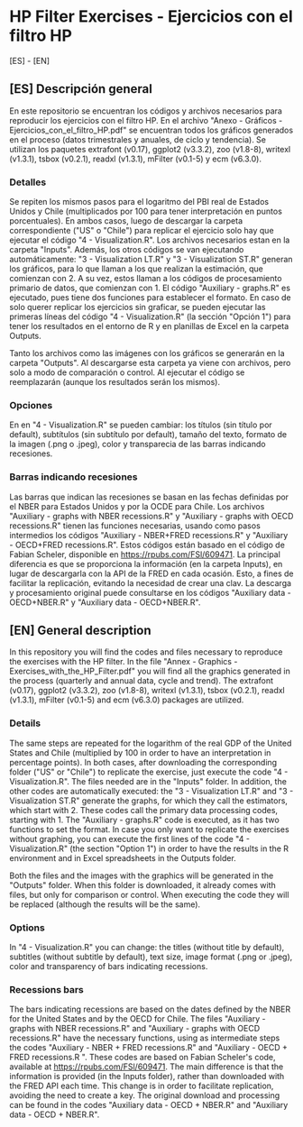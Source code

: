 # HP Filter Exercises - Ejercicios con el filtro HP

[ES] - [EN] 

## [ES] Descripción general
En este repositorio se encuentran los códigos y archivos necesarios para reproducir los ejercicios con el filtro HP. En el archivo "Anexo - Gráficos - Ejercicios_con_el_filtro_HP.pdf" se encuentran todos los gráficos generados en el proceso (datos trimestrales y anuales, de ciclo y tendencia). Se utilizan los paquetes extrafont (v0.17), ggplot2 (v3.3.2),  zoo (v1.8-8), writexl (v1.3.1), tsbox (v0.2.1), readxl (v1.3.1), mFilter (v0.1-5) y ecm (v6.3.0).

### Detalles
Se repiten los mismos pasos para el logaritmo del PBI real de Estados Unidos y Chile (multiplicados por 100 para tener interpretación en puntos porcentuales). En ambos casos, luego de descargar la carpeta correspondiente ("US" o "Chile") para replicar el ejercicio solo hay que ejecutar el código "4 - Visualization.R". Los archivos necesarios estan en la carpeta "Inputs". Además, los otros códigos se van ejecutando automáticamente: "3 - Visualization LT.R" y "3 - Visualization ST.R" generan los gráficos, para lo que llaman a los que realizan la estimación, que comienzan con 2. A su vez, estos llaman a los códigos de procesamiento primario de datos, que comienzan con 1. El código "Auxiliary - graphs.R" es ejecutado, pues tiene dos funciones para establecer el formato. En caso de solo querer replicar los ejercicios sin graficar, se pueden ejecutar las primeras líneas del código "4 - Visualization.R" (la sección "Opción 1") para tener los resultados en el entorno de R y en planillas de Excel en la carpeta Outputs.

Tanto los archivos como las imágenes con los gráficos se generarán en la carpeta "Outputs". Al descargarse esta carpeta ya viene con archivos, pero solo a modo de comparación o control. Al ejecutar el código se reemplazarán (aunque los resultados serán los mismos).

### Opciones
En en "4 - Visualization.R" se pueden cambiar: los títulos (sin título por default), subtítulos (sin subtítulo por default), tamaño del texto, formato de la imagen (.png o .jpeg), color y transparecia de las barras indicando recesiones.

### Barras indicando recesiones
Las barras que indican las recesiones se basan en las fechas definidas por el NBER para Estados Unidos y por la OCDE para Chile. Los archivos "Auxiliary - graphs with NBER recessions.R" y "Auxiliary - graphs with OECD recessions.R" tienen las funciones necesarias, usando como pasos intermedios  los códigos "Auxiliary - NBER+FRED recessions.R" y "Auxiliary - OECD+FRED recessions.R". Estos códigos están basado en el código de Fabian Scheler, disponible en https://rpubs.com/FSl/609471. La principal diferencia es que se proporciona la información (en la carpeta Inputs), en lugar de descargarla con la API de la FRED en cada ocasión. Esto, a fines de facilitar la replicación, evitando la necesidad de crear una clav. La descarga y procesamiento original puede consultarse en los códigos "Auxiliary data - OECD+NBER.R" y "Auxiliary data - OECD+NBER.R". 


## [EN] General description
In this repository you will find the codes and files necessary to reproduce the exercises with the HP filter. In the file "Annex - Graphics - Exercises_with_the_HP_Filter.pdf" you will find all the graphics generated in the process (quarterly and annual data, cycle and trend). The extrafont (v0.17), ggplot2 (v3.3.2), zoo (v1.8-8), writexl (v1.3.1), tsbox (v0.2.1), readxl (v1.3.1), mFilter (v0.1-5) and ecm (v6.3.0) packages are utilized.

### Details
The same steps are repeated for the logarithm of the real GDP of the United States and Chile (multiplied by 100 in order to have an interpretation in percentage points). In both cases, after downloading the corresponding folder ("US" or "Chile") to replicate the exercise, just execute the code "4 - Visualization.R". The files needed are in the "Inputs" folder. In addition, the other codes are automatically executed: the "3 - Visualization LT.R" and "3 - Visualization ST.R" generate the graphs, for which they call the estimators, which start with 2. These codes call the primary data processing codes, starting with 1. The "Auxiliary - graphs.R" code is executed, as it has two functions to set the format. In case you only want to replicate the exercises without graphing, you can execute the first lines of the code "4 - Visualization.R" (the section "Option 1") in order to have the results in the R environment and in Excel spreadsheets in the Outputs folder. 

Both the files and the images with the graphics will be generated in the "Outputs" folder. When this folder is downloaded, it already comes with files, but only for comparison or control. When executing the code they will be replaced (although the results will be the same). 

### Options
In "4 - Visualization.R" you can change: the titles (without title by default), subtitles (without subtitle by default), text size, image format (.png or .jpeg), color and transparency of bars indicating recessions. 

### Recessions bars
The bars indicating recessions are based on the dates defined by the NBER for the United States and by the OECD for Chile. The files "Auxiliary - graphs with NBER recessions.R" and "Auxiliary - graphs with OECD recessions.R" have the necessary functions, using as intermediate steps the codes "Auxiliary - NBER + FRED recessions.R" and "Auxiliary - OECD + FRED recessions.R ". These codes are based on Fabian Scheler's code, available at https://rpubs.com/FSl/609471. The main difference is that the information is provided (in the Inputs folder), rather than downloaded with the FRED API each time. This change is in order to facilitate replication, avoiding the need to create a key. The original download and processing can be found in the codes "Auxiliary data - OECD + NBER.R" and "Auxiliary data - OECD + NBER.R". 



